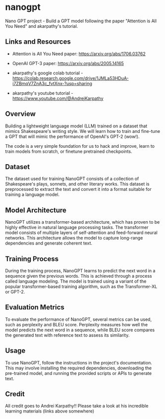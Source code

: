 # nanogpt
Nano GPT project - Build a GPT model following the paper "Attention is All You Need" and akarpathy's tutorial.

## Links and Resources
- Attention is All You Need paper: https://arxiv.org/abs/1706.03762
- OpenAI GPT-3 paper: https://arxiv.org/abs/2005.14165 

- akarpathy's google colab tutorial - https://colab.research.google.com/drive/1JMLa53HDuA-i7ZBmqV7ZnA3c_fvtXnx-?usp=sharing

- akarpathy's youtube tutorial - https://www.youtube.com/@AndrejKarpathy


## Overview
Building a lightweight language model (LLM) trained on a dataset that mimics Shakespeare's writing style.  We will learn how to train and fine-tune a GPT that will mimic the performance of OpenAI's GPT-2 (wow!).

The code is a very simple foundation for us to hack and improve, learn to train models from scratch, or finetune pretrained checkpoints.  

## Dataset
The dataset used for training NanoGPT consists of a collection of Shakespeare's plays, sonnets, and other literary works. This dataset is preprocessed to extract the text and convert it into a format suitable for training a language model.

## Model Architecture
NanoGPT utilizes a transformer-based architecture, which has proven to be highly effective in natural language processing tasks. The transformer model consists of multiple layers of self-attention and feed-forward neural networks. This architecture allows the model to capture long-range dependencies and generate coherent text.

## Training Process
During the training process, NanoGPT learns to predict the next word in a sequence given the previous words. This is achieved through a process called language modeling. The model is trained using a variant of the popular transformer-based training algorithm, such as the Transformer-XL or GPT-2.

## Evaluation Metrics
To evaluate the performance of NanoGPT, several metrics can be used, such as perplexity and BLEU score. Perplexity measures how well the model predicts the next word in a sequence, while BLEU score compares the generated text with reference text to assess its similarity.


## Usage
To use NanoGPT, follow the instructions in the project's documentation. This may involve installing the required dependencies, downloading the pre-trained model, and running the provided scripts or APIs to generate text.


## Credit
All credit goes to Andrei Karpathy!!  Please take a look at his incredible learning materials (links above somewhere) 